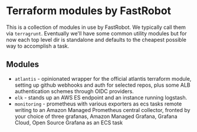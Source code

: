 # Terraform modules by FastRobot

This is a collection of modules in use by FastRobot. We typically call them 
via `terragrunt`. Eventually we'll have some common utility modules but for now each top level dir is standalone and defaults to the cheapest possible way to accomplish a task. 

## Modules

* `atlantis` - opinionated wrapper for the official atlantis terraform module, setting up github webhooks and auth for selected repos, plus some ALB authentication schemes through OIDC providers.
* `elk` - stands up an AWS ES endpoint and an instance running logstash.
* `monitoring` - prometheus with various exporters as ecs tasks remote writing to an Amazon Managed Prometheus central collector, fronted by your choice of three grafanas, Amazon Managed Grafana, Grafana Cloud, Open Source Grafana as an ECS task
